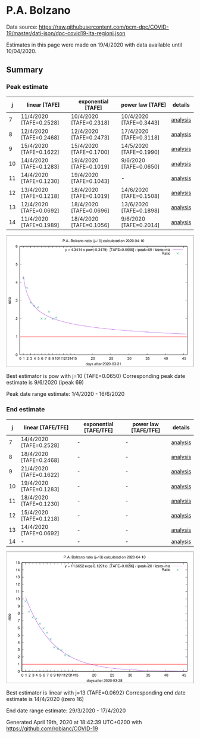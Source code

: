 # P.A. Bolzano


Data source: https://raw.githubusercontent.com/pcm-dpc/COVID-19/master/dati-json/dpc-covid19-ita-regioni.json

Estimates in this page were made on 19/4/2020 with data available until 10/04/2020.


## Summary 

### Peak estimate 
|j|linear [TAFE]|exponential [TAFE]|power law [TAFE]|details|
|---|----|-----------|---------|-------|
|7|11/4/2020 [TAFE=0.2528]|10/4/2020 [TAFE=0.2318]|10/4/2020 [TAFE=0.3443]|[analysis](COVID-19_p.a._bolzano_j7_2020-04-10.md)|
|8|12/4/2020 [TAFE=0.2468]|12/4/2020 [TAFE=0.2473]|17/4/2020 [TAFE=0.3118]|[analysis](COVID-19_p.a._bolzano_j8_2020-04-10.md)|
|9|15/4/2020 [TAFE=0.1622]|15/4/2020 [TAFE=0.1700]|14/5/2020 [TAFE=0.1990]|[analysis](COVID-19_p.a._bolzano_j9_2020-04-10.md)|
|10|14/4/2020 [TAFE=0.1283]|19/4/2020 [TAFE=0.1019]|9/6/2020 [TAFE=0.0650]|[analysis](COVID-19_p.a._bolzano_j10_2020-04-10.md)|
|11|14/4/2020 [TAFE=0.1230]|19/4/2020 [TAFE=0.1043]|-|[analysis](COVID-19_p.a._bolzano_j11_2020-04-10.md)|
|12|13/4/2020 [TAFE=0.1218]|18/4/2020 [TAFE=0.1019]|14/6/2020 [TAFE=0.1508]|[analysis](COVID-19_p.a._bolzano_j12_2020-04-10.md)|
|13|12/4/2020 [TAFE=0.0692]|18/4/2020 [TAFE=0.0696]|13/6/2020 [TAFE=0.1898]|[analysis](COVID-19_p.a._bolzano_j13_2020-04-10.md)|
|14|11/4/2020 [TAFE=0.1989]|18/4/2020 [TAFE=0.1056]|9/6/2020 [TAFE=0.2014]|[analysis](COVID-19_p.a._bolzano_j14_2020-04-10.md)|

![best peak estimate](COVID-19_p.a._bolzano_j10_2020-04-10.png)

Best estimator is pow with j=10 (TAFE=0.0650)
Corresponding peak date estimate is 9/6/2020 (ipeak 69)


Peak date range estimate: 1/4/2020 - 16/6/2020

### End estimate 
|j|linear [TAFE/TFE]|exponential [TAFE/TFE]|power law [TAFE/TFE]|details|
|---|----|-----------|---------|-------|
|7|14/4/2020 [TAFE=0.2528]|-|-|[analysis](COVID-19_p.a._bolzano_j7_2020-04-10.md)|
|8|18/4/2020 [TAFE=0.2468]|-|-|[analysis](COVID-19_p.a._bolzano_j8_2020-04-10.md)|
|9|21/4/2020 [TAFE=0.1622]|-|-|[analysis](COVID-19_p.a._bolzano_j9_2020-04-10.md)|
|10|19/4/2020 [TAFE=0.1283]|-|-|[analysis](COVID-19_p.a._bolzano_j10_2020-04-10.md)|
|11|18/4/2020 [TAFE=0.1230]|-|-|[analysis](COVID-19_p.a._bolzano_j11_2020-04-10.md)|
|12|15/4/2020 [TAFE=0.1218]|-|-|[analysis](COVID-19_p.a._bolzano_j12_2020-04-10.md)|
|13|14/4/2020 [TAFE=0.0692]|-|-|[analysis](COVID-19_p.a._bolzano_j13_2020-04-10.md)|
|14|-|-|-|[analysis](COVID-19_p.a._bolzano_j14_2020-04-10.md)|

![best zero estimate](COVID-19_p.a._bolzano_j13_2020-04-10.png)

Best estimator is linear with j=13 (TAFE=0.0692)
Corresponding end date estimate is 14/4/2020 (izero 16)


End date range estimate: 29/3/2020 - 17/4/2020

Generated April 19th, 2020 at 18:42:39 UTC+0200 with https://github.com/robianc/COVID-19
